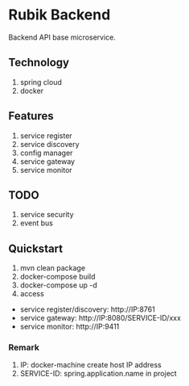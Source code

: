 # Rubik Backend
Backend API base microservice.

## Technology
1. spring cloud
2. docker

## Features
1. service register
2. service discovery
3. config manager
4. service gateway
5. service monitor

## TODO
1. service security
2. event bus

## Quickstart
1. mvn clean package
2. docker-compose build
3. docker-compose up -d
4. access
  - service register/discovery: http://IP:8761
  - service gateway: http://IP:8080/SERVICE-ID/xxx
  - service monitor: http://IP:9411

### Remark
1. IP: docker-machine create host IP address
2. SERVICE-ID: spring.application.name in project
